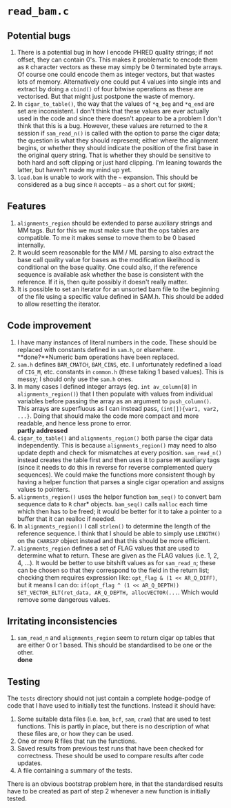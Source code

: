 # `read_bam.c`

## Potential bugs

1. There is a potential bug in how I encode PHRED quality strings; if not offset, they can contain
   0's. This makes it problematic to encode them as `R` character vectors as these may simply be 0
   terminated byte arrays. Of course one could encode them as integer vectors, but that wastes
   lots of memory. Alternatively one could put 4 values into single ints and extract by doing
   a `cbind()` of four bitwise operations as these are vectorised. But that might just
   postpone the waste of memory.
2. In `cigar_to_table()`, the way that the values of `*q_beg` and `*q_end` are set are inconsistent.
   I don't think that these values are ever actually used in the code and since there doesn't appear
   to be a problem I don't think that this is a bug. However, these values are returned to the `R`
   session if `sam_read_n()` is called with the option to parse the cigar data; the question is what
   they should represent; either where the alignment begins, or whether they should indicate the
   position of the first base in the original query string. That is whether they should be sensitive
   to both hard and soft clipping or just hard clipping. I'm leaning towards the latter, but haven't
   made my mind up yet.
3. `load.bam` is unable to work with the `~` expansion. This should be
   considered as a bug since `R` accepts `~` as a short cut for `$HOME`;
   

## Features

1. `alignments_region` should be extended to parse auxiliary strings and MM tags. But for this we
   must make sure that the ops tables are compatible. To me it makes sense to move them to be 0 based
   internally.
2. It would seem reasonable for the MM / ML parsing to also extract the base call quality value
   for bases as the modification likelihood is conditional on the base quality. One could also,
   if the reference sequence is available ask whether the base is consistent with the reference.
   If it is, then quite possibly it doesn't really matter.
3. It is possible to set an iterator for an unsorted bam file to the beginning of the file using
   a specific value defined in SAM.h. This should be added to allow resetting the iterator.

## Code improvement

1. I have many instances of literal numbers in the code. These should be replaced
   with constants defined in `sam.h`, or elsewhere.  
   **done?**Numeric bam operations have been replaced.
2. `sam.h` defines `BAM_CMATCH`, `BAM_CINS`, etc. I unfortunately redefined a load of `CIG_M`,
   etc. constants in `common.h` (these taking 1 based values). This is messy; I should only
   use the `sam.h` ones.
3. In many cases I defined integer arrays (eg. `int av_column[8]` in `alignments_region()`) that I then
   populate with values from individual variables before passing the array as an argument to `push_column()`.
   This arrays are superfluous as I can instead pass, `(int[]){var1, var2, ...}`. Doing that should make the
   code more compact and more readable, and hence less prone to error.  
   **partly addressed**
4. `cigar_to_table()` and `alignments_region()` both parse the cigar data independently. This is because
   `alignments_region()` may need to also update depth and check for mismatches at every position. `sam_read_n()`
   instead creates the table first and then uses it to parse `MM` auxiliary tags (since it needs to do this in
   reverse for reverse complemented query sequences). We could make the functions more consistent though by
   having a helper function that parses a single cigar operation and assigns values to pointers.
5. `alignments_region()` uses the helper function `bam_seq()` to convert bam sequence data to `R` char* objects.
   `bam_seq()` calls `malloc` each time which then has to be freed; it would be better for it to take a pointer
   to a buffer that it can realloc if needed.
6. In `alignments_region()` I call `strlen()` to determine the length of the reference sequence. I think that
   I should be able to simply use `LENGTH()` on the `CHARSXP` object instead and that this should be more
   efficient.
7. `alignments_region` defines a set of FLAG values that are used to determine what to return. These
   are given as the FLAG values (i.e. 1, 2, 4, ...). It would be better to use bitshift values as
   for `sam_read_n`; these can be chosen so that they correspond to the field in the return list;
   checking them requires expression like: `opt_flag & (1 << AR_Q_DIFF)`, but it means I can do:
   `if(opt_flag ^ (1 << AR_Q_DEPTH)) SET_VECTOR_ELT(ret_data, AR_Q_DEPTH, allocVECTOR(...`. Which
   would remove some dangerous values.

## Irritating inconsistencies

1. `sam_read_n` and `alignments_region` seem to return cigar op tables that are either 0 or 1 based.
   This should be standardised to be one or the other.  
   **done**

## Testing

The `tests` directory should not just contain a complete hodge-podge of code that I have used to
initially test the functions. Instead it should have:

1. Some suitable data files (i.e. `bam`, `bcf`, `sam`, `cram`) that are used to test functions.
   This is partly in place, but there is no description of what these files are, or how they
   can be used.
2. One or more R files that run the functions.
3. Saved results from previous test runs that have been checked for correctness. These should
   be used to compare results after code updates.
4. A file containing a summary of the tests.
   
There is an obvious bootstrap problem here, in that the standardised results have to be created
as part of step 2 whenever a new function is initially tested.


